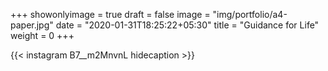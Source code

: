 +++
showonlyimage = true
draft = false
image = "img/portfolio/a4-paper.jpg"
date = "2020-01-31T18:25:22+05:30"
title = "Guidance for Life"
weight = 0
+++


{{< instagram B7__m2MnvnL hidecaption >}}
